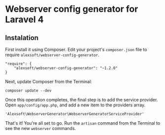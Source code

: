 # Webserver config generator for Laravel 4

## Instalation
First install it using Composer. Edit your project's `composer.json` file to require `alexsoft/webserver-config-generator`.

    "require": {
        "alexsoft/webserver-config-generator": "~1.2.0"
    }

Next, update Composer from the Terminal:

    composer update --dev

Once this operation completes, the final step is to add the service provider. Open `app/config/app.php`, and add a new item to the providers array.

    'Alexsoft\WebserverGenerator\WebserverGeneratorServiceProvider'

That's it! You're all set to go. Run the `artisan` command from the Terminal to see the new `webserver` commands.
